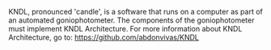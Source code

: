 KNDL, pronounced 'candle', is a software that runs on a computer as part of an automated
goniophotometer. The components of the goniophotometer must implement KNDL Architecture.
For more information about KNDL Architecture, go to:
https://github.com/abdonvivas/KNDL
